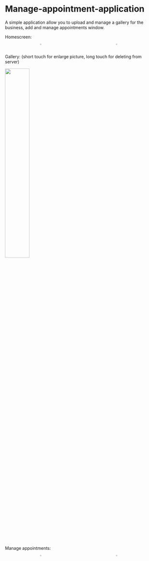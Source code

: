 # Manage-appointment-application
A simple application allow you to upload and manage a gallery for the business, add and manage appointments window.  

Homescreen:<br/>
<div id="banner" style="overflow: hidden; display: flex; justify-content:space-around;">
        <div class="" style="max-width: 50%; max-height: 50%;">
                    <img src="https://github.com/eidoil32/Manage-appointment-application/blob/master/screenshots/Screenshot_0%20(1).png"
                         width="40%" height="40%"/>
        </div>
     <div class="" style="max-width: 100%; max-height: 100%;">
        <img src="https://github.com/eidoil32/Manage-appointment-application/blob/master/screenshots/Screenshot_0%20(2).png" 
             width="40%" height="40%"/>
    </div>
</div>

Gallery: (short touch for enlarge picture, long touch for deleting from server)<br/>

<img src="https://github.com/eidoil32/Manage-appointment-application/blob/master/screenshots/Screenshot_0%20(3).png" width="40%" height="40%"/>

Manage appointments: </br>
<div id="banner" style="overflow: hidden; display: flex; justify-content:space-around;">
        <div class="" style="max-width: 100%; max-height: 100%;">
                   <img src="https://github.com/eidoil32/Manage-appointment-application/blob/master/screenshots/Screenshot_0%20(4).png"
                        width="40%" height="40%"/>
        </div>
     <div class="" style="max-width: 100%; max-height: 100%;">
        <img src="https://github.com/eidoil32/Manage-appointment-application/blob/master/screenshots/Screenshot_0%20(5).png" 
             width="40%" height="40%"/>
    </div>
</div>
